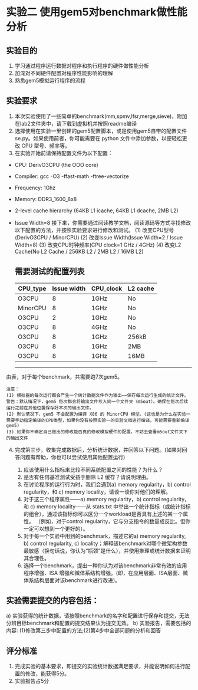 # 实验二 使用gem5对benchmark做性能分析
## 实验目的
1.	学习通过程序运行数据对程序和执行程序的硬件做性能分析
2.	加深对不同硬件配置对程序性能影响的理解
3.	熟悉gem5模拟运行程序的流程

## 实验要求
1.	本次实验使用了一些简单的benchmark(mm,spmv,lfsr,merge,sieve)，附加在lab2文件夹中，请下载到虚拟机并按照readme编译
2.	选择使用在实验一里创建的gem5配置脚本，或是使用gem5自带的配置文件se.py。如果使用前者，你可能需要在 python 文件中添加参数，以便轻松更改 CPU 型号、频率等。
3.	在实验开始前请保持配置文件为以下配置：
*  CPU: DerivO3CPU (the OOO core)
*  Compiler: gcc -O3 -ffast-math -ftree-vectorize 
*  Frequency: 1Ghz 
*  Memory: DDR3_1600_8x8 
*  2-level cache hierarchy (64KB L1 icache, 64KB L1 dcache, 2MB L2) 
*  Issue Width=8
接下来，你需要通过阅读教学文档，阅读源码等方式寻找修改以下配置的方法，并按照实验要求进行修改和测试。
(1)	改变CPU型号(DerivO3CPU / MinorCPU)
(2)	改变Issue Width(Issue Width=2 / Issue Width=8)
(3)	改变CPU时钟频率(CPU clock=1 GHz / 4GHz)
(4)	改变L2 Cache(No L2 Cache / 256KB L2 / 2MB L2 / 16MB L2)

    需要测试的配置列表
    -----
    CPU_type |	Issue width |	CPU_clock |	L2 cache |
    -|-|-|-
    O3CPU |	8 |	1GHz |	No |
    MinorCPU |	8 |	1GHz |	No |
    O3CPU |	2 |	1GHz |	No |
    O3CPU |	8 |	4GHz |	No |
    O3CPU |	8 |	1GHz |	256kB |
    O3CPU |	8 |	1GHz |	2MB |
    O3CPU |	8 |	1GHz |	16MB |
   ----
由表，对于每个benchmark，共需要跑7次gem5。


    注意：
    (1)	模拟器的每次运行都会产生一个统计数据文件作为输出——保存每次运行生成的统计文件。警告：默认情况下，gem5 每次都会将输出文件写入同一个文件夹（m5out）。确保在每次后续运行之前在其他位置保存好本次的输出文件。
    (2)	默认情况下，gem5 不会配置为编译 X86 的 MinorCPU 模型。(这也是为什么在实验一需要手动指定编译的CPU类型，如果你没有按照实验一的实验文档进行编译，可能需要重新编译gem5)
    (3)	如果你不确定自己做出的修改能否真的修改模拟硬件的配置，不妨去查看m5out文件夹下的输出文件

4.	完成第三步，收集完成数据后，分析统计数据，并回答以下问题。(如果对回答问题有帮助，你也可以尝试使用其他配置运行)

    1.	应该使用什么指标来比较不同系统配置之间的性能？为什么？
    2.	是否有任何基准测试受益于删除 L2 缓存？请说明理由。
    3.  在讨论程序的运行行为时，我们会遇到a) memory regularity，b) control regularity，和 c) memory locality，请谈一谈你对他们的理解。
    4.	对于这三个程序属性——a) memory regularity，b) control regularity，和 c) memory locality——从 stats.txt 中举出一个统计指标（或统计指标的组合），通过该指标你可以区分一个workload是否具有上述的某一个属性。 （例如，对于control regularity，它与分支指令的数量成反比。但你一定可以想到一个更好的）。 
    5.	对于每一个实验中用到的benchmark，描述它的a) memory regularity, b) control regularity, c) locality；解释该benchmark对哪个微架构参数最敏感（换句话说，你认为“瓶颈”是什么），并使用推理或统计数据来证明其合理性。
    6.	选择一个benchmark，提出一种你认为对该benchmark非常有效的应用程序增强、ISA 增强和微体系结构增强。(即，在应用层面、ISA层面、微体系结构层面对该benchmark进行改进)。
## 实验需要提交的内容包括：
a)	实验获得的统计数据，请按照benchmark的名字和配置进行保存和提交，无法分辨目标benchmark和配置的提交结果认为提交无效。
b)	实验报告，需要包括的内容: (1)修改第三步中配置的方法;(2)第4步中全部问题的分析和回答

## 评分标准
1.	完成实验的基本要求，即提交的实验统计数据满足要求，并能说明如何进行配置的修改，能获得5分。
2.	实验报告占5分

